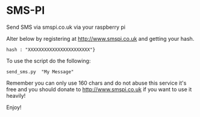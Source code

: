 SMS-PI
==============

Send SMS via smspi.co.uk via your raspberry pi

Alter below by registering at http://www.smspi.co.uk and getting your hash.

```
hash : "XXXXXXXXXXXXXXXXXXXXXXX"}
```

To use the script do the following:

```
send_sms.py  "My Message"
```

Remember you can only use 160 chars and do not abuse this service it's free and you should donate to http://www.smspi.co.uk if you want to use
it heavily!


Enjoy!
